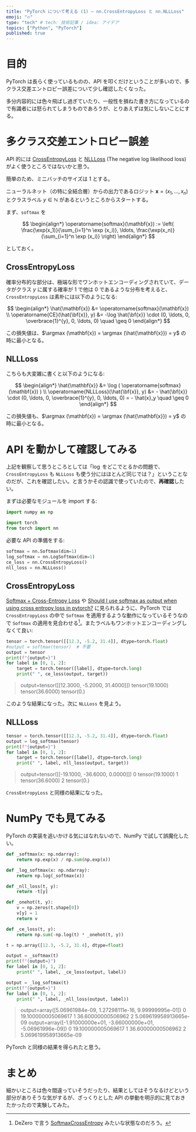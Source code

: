 ```yaml
---
title: "PyTorch について考える (1) — nn.CrossEntropyLoss と nn.NLLLoss"
emoji: "🔥"
type: "tech" # tech: 技術記事 / idea: アイデア
topics: ["Python", "PyTorch"]
published: true
---
```


# 目的

PyTorch は長らく使っているものの、API を叩くだけということが多いので、多クラス交差エントロピー誤差について少し確認したくなった。

多分内容的には色々飛ばし過ぎていたり、一般性を損ねた書き方になっているので有識者には怒られてしまうものであろうが、とりあえずは気にしないことにする。

# 多クラス交差エントロピー誤差

API 的には [CrossEntropyLoss](https://pytorch.org/docs/stable/generated/torch.nn.CrossEntropyLoss.html) と [NLLLoss](https://pytorch.org/docs/stable/generated/torch.nn.NLLLoss.html) (The negative log likelihood loss) がよく使うところではないかと思う。

簡単のため、ミニバッチのサイズは 1 とする。

ニューラルネット（の特に全結合層）からの出力であるロジット $\mathbf{x} = (x_1, \ldots, x_n)$ とクラスラベル $y \in \mathbb{N}$ があるというところからスタートする。

まず、`softmax` を

$$
\begin{align*}
\operatorname{softmax}(\mathbf{x}) := \left( \frac{\exp(x_1)}{\sum_{i=1}^n \exp (x_i)}, \ldots, \frac{\exp(x_n)}{\sum_{i=1}^n \exp (x_i)} \right)
\end{align*}
$$

としておく。

## CrossEntropyLoss

確率分布的な部分は、極端な形でワンホットエンコーディングされていて、データがクラス $y$ に属する確率が 1 で他は 0 であるような分布を考えると、`CrossEntropyLoss` は素朴には以下のようになる:

$$
\begin{align*}
\hat{\mathbf{x}} &= \operatorname{softmax}(\mathbf{x}) \\
\operatorname{CE}(\hat{\bf{x}}, y) &= -\log \hat{\bf{x}} \cdot (0, \ldots, 0, \overbrace{1}^{y}, 0, \ldots, 0) \quad \geq 0
\end{align*}
$$

この損失値は、$\argmax (\mathbf{x}) = \argmax (\hat{\mathbf{x}}) = y$ の時に最小となる。

## NLLLoss

こちらも大変雑に書くと以下のようになる:

$$
\begin{align*}
\hat{\mathbf{x}} &= \log ( \operatorname{softmax}(\mathbf{x}) ) \\
\operatorname{NLLLoss}(\hat{\bf{x}}, y) &= - \hat{\bf{x}} \cdot (0, \ldots, 0, \overbrace{1}^{y}, 0, \ldots, 0) = - \hat{x}_y \quad \geq 0
\end{align*}
$$

この損失値も、$\argmax (\mathbf{x}) = \argmax (\hat{\mathbf{x}}) = y$ の時に最小となる。

# API を動かして確認してみる

上記を観察して思うところとしては「$\log$ をどこでとるかの問題で、`CrossEntropyLoss` も `NLLLoss` も使う分にはほとんど同じでは？」ということなのだが、これを確認したい。と言うかその認識で使っていたので、**再確認**したい。

まずは必要なモジュールを import する:

```python
import numpy as np

import torch
from torch import nn
```

必要な API の準備をする:

```python
softmax = nn.Softmax(dim=1)
log_softmax = nn.LogSoftmax(dim=1)
ce_loss = nn.CrossEntropyLoss()
nll_loss = nn.NLLLoss()
```

## CrossEntropyLoss

[Softmax + Cross-Entropy Loss](https://discuss.pytorch.org/t/softmax-cross-entropy-loss/125383) や [Should I use softmax as output when using cross entropy loss in pytorch?](https://stackoverflow.com/questions/55675345/should-i-use-softmax-as-output-when-using-cross-entropy-loss-in-pytorch) に見られるように、PyTorch では `CrossEntropyLoss` の中で `Softmax` を適用するような動作になっているそうなので `Softmax` の適用を見合わせる[^1]。またラベルもワンホットエンコーディングしなくて良い:

[^1]: DeZero で言う [SoftmaxCrossEntropy](https://github.com/oreilly-japan/deep-learning-from-scratch-3/blob/master/dezero/functions.py#L454-L473) みたいな状態なのだろう。

```python
tensor = torch.tensor([[12.3, -5.2, 31.4]], dtype=torch.float)
#output = softmax(tensor)  # 不要
output = tensor
print(f"{output=}")
for label in [0, 1, 2]:
    target = torch.tensor([label], dtype=torch.long)
    print(" ", ce_loss(output, target))
```

> output=tensor([[12.3000, -5.2000, 31.4000]])
>   tensor(19.1000)
>   tensor(36.6000)
>   tensor(0.)

このような結果になった。次に `NLLLoss` を見よう。

## NLLLoss

```python
tensor = torch.tensor([[12.3, -5.2, 31.4]], dtype=torch.float)
output = log_softmax(tensor)
print(f"{output=}")
for label in [0, 1, 2]:
    target = torch.tensor([label], dtype=torch.long)
    print(" ", label, nll_loss(output, target))
```

> output=tensor([[-19.1000, -36.6000,   0.0000]])
>   0 tensor(19.1000)
>   1 tensor(36.6000)
>   2 tensor(0.)

`CrossEntropyLoss` と同様の結果になった。

# NumPy でも見てみる

PyTorch の実装を追いかける気にはなれないので、NumPy で試して誤魔化したい。

```python
def _softmax(x: np.ndarray):
    return np.exp(x) / np.sum(np.exp(x))

def _log_softmax(x: np.ndarray):
    return np.log(_softmax(x))

def _nll_loss(t, y):
    return -t[y]

def _onehot(t, y):
    v = np.zeros(t.shape[0])
    v[y] = 1
    return v

def _ce_loss(t, y):
    return np.sum(-np.log(t) * _onehot(t, y))

t = np.array([12.3, -5.2, 31.4], dtype=float)

output = _softmax(t)
print(f"{output=}")
for label in [0, 1, 2]:
    print(" ", label, _ce_loss(output, label))

output = _log_softmax(t)
print(f"{output=}")
for label in [0, 1, 2]:
    print(" ", label, _nll_loss(output, label))
```

> output=array([5.06961984e-09, 1.27298111e-16, 9.99999995e-01])
>   0 19.100000005069617
>   1 36.60000000506962
>   2 5.069619958913665e-09
> output=array([-1.91000000e+01, -3.66000000e+01, -5.06961996e-09])
>   0 19.100000005069617
>   1 36.60000000506962
>   2 5.069619958913665e-09

PyTorch と同様の結果を得られたと思う。

# まとめ

細かいところは色々間違っていそうだったり、結果としてはそうなるけどという部分がありそうな気がするが、ざっくりとした API の挙動を明示的に見ておきたかったので実験してみた。
